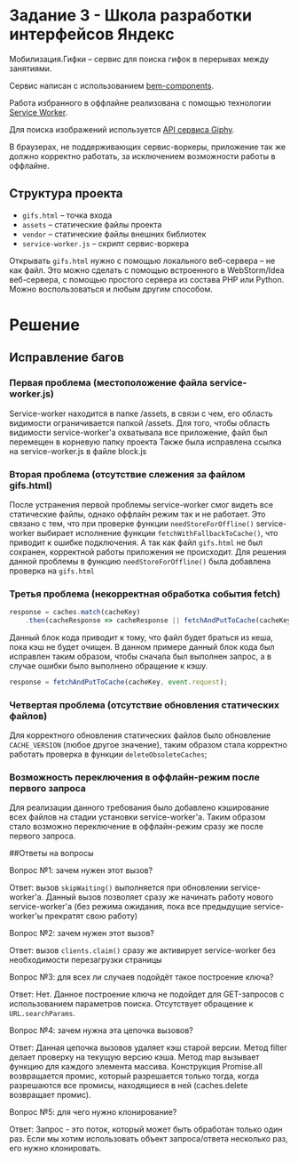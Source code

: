 # Задание 3 - Школа разработки интерфейсов Яндекс

Мобилизация.Гифки – сервис для поиска гифок в перерывах между занятиями.

Сервис написан с использованием [bem-components](https://ru.bem.info/platform/libs/bem-components/5.0.0/).

Работа избранного в оффлайне реализована с помощью технологии [Service Worker](https://developer.mozilla.org/ru/docs/Web/API/Service_Worker_API/Using_Service_Workers).

Для поиска изображений используется [API сервиса Giphy](https://github.com/Giphy/GiphyAPI).

В браузерах, не поддерживающих сервис-воркеры, приложение так же должно корректно работать, 
за исключением возможности работы в оффлайне.

## Структура проекта

  * `gifs.html` – точка входа
  * `assets` – статические файлы проекта
  * `vendor` –  статические файлы внешних библиотек
  * `service-worker.js` – скрипт сервис-воркера

Открывать `gifs.html` нужно с помощью локального веб-сервера – не как файл. 
Это можно сделать с помощью встроенного в WebStorm/Idea веб-сервера, с помощью простого сервера
из состава PHP или Python. Можно воспользоваться и любым другим способом.


# Решение

## Исправление багов

### Первая проблема (местоположение файла service-worker.js)

Service-worker находится в папке /assets, в связи с чем, его область видимости
ограничивается папкой /assets. 
Для того, чтобы область видимости service-worker'a
охватывала все приложение, файл был перемещен в корневую папку проекта
Также была исправлена ссылка на service-worker.js в файле block.js

### Вторая проблема (отсутствие слежения за файлом gifs.html)

После устранения первой проблемы service-worker смог видеть все статические файлы, однако
оффлайн режим так и не работает. Это связано с тем, что при проверке функции `needStoreForOffline()`
service-worker выбирает исполнение функции `fetchWithFallbackToCache()`, что приводит к ошибке подключения.
А так как файл `gifs.html` не был сохранен, корректной работы приложения не происходит.
Для решения данной проблемы в функцию `needStoreForOffline()` была добавлена проверка на `gifs.html`

### Третья проблема (некорректная обработка события fetch)

``` js
response = caches.match(cacheKey)
    .then(cacheResponse => cacheResponse || fetchAndPutToCache(cacheKey, event.request));
```
Данный блок кода приводит к тому, что файл будет браться из кеша, пока кэш не будет очищен.
В данном примере данный блок кода был исправлен таким образом, чтобы сначала был выполнен запрос, 
а в случае ошибки было выполнено обращение к кэшу.
``` js
response = fetchAndPutToCache(cacheKey, event.request);
```

### Четвертая проблема (отсутствие обновления статических файлов)

Для корректного обновления статических файлов было обновление `CACHE_VERSION` (любое другое значение),
таким образом стала корректно работать проверка в функции `deleteObsoleteCaches`;

### Возможность переключения в оффлайн-режим после первого запроса

Для реализации данного требования было добавлено кэширование всех файлов на стадии установки
service-worker'a. Таким образом стало возможно переключение в оффлайн-режим сразу же после первого
запроса.



##Ответы на вопросы

Вопрос №1: зачем нужен этот вызов?

Ответ: вызов `skipWaiting()` выполняется при обновлении service-worker'a. Данный вызов позволяет
сразу же начинать работу нового service-worker'a (без режима ожидания, пока все предыдущие 
service-worker'ы прекратят свою работу)

Вопрос №2: зачем нужен этот вызов?

Ответ: вызов `clients.claim()` сразу же активирует service-worker без необходимости перезагрузки 
страницы

Вопрос №3: для всех ли случаев подойдёт такое построение ключа?

Ответ: Нет. Данное построение ключа не подойдет для GET-запросов с использованием параметров
поиска. Отсутствует обращение к `URL.searchParams`.

Вопрос №4: зачем нужна эта цепочка вызовов?

Ответ: Данная цепочка вызовов удаляет кэш старой версии.
Метод filter делает проверку на текущую версию кэша.
Метод map вызывает функцию для каждого элемента массива.
Конструкция Promise.all возвращается промис, который разрешается только тогда, 
когда разрешаются все промисы, находящиеся в ней (caches.delete возвращает промис). 

Вопрос №5: для чего нужно клонирование?

Ответ: Запрос - это поток, который может быть обработан только один раз. 
Если мы хотим использовать объект запроса/ответа несколько раз, его нужно клонировать.
